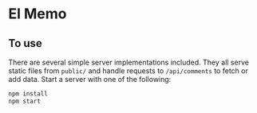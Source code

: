# El Memo

## To use

There are several simple server implementations included. They all serve static files from `public/` and handle requests to `/api/comments` to fetch or add data. Start a server with one of the following:

```sh
npm install
npm start
